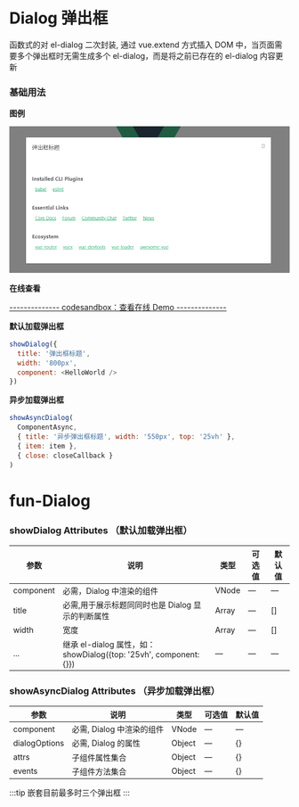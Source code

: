 # Dialog 弹出框

函数式的对 el-dialog 二次封装, 通过 vue.extend 方式插入 DOM 中，当页面需要多个弹出框时无需生成多个 el-dialog，而是将之前已存在的 el-dialog 内容更新

### 基础用法

**图例**

![avatar](https://raw.githubusercontent.com/devin-huang/devin-huang.github.io/master/img/pubilc/vue-template-markdown/fun-dialog.png)

**在线查看**

[ -------------- codesandbox：查看在线 Demo -------------- ](https://codesandbox.io/s/fun-dialog-uxlji)

**默认加载弹出框**

```js
showDialog({
  title: '弹出框标题',
  width: '800px',
  component: <HelloWorld />
})
```

**异步加载弹出框**

```js
showAsyncDialog(
  ComponentAsync,
  { title: '异步弹出框标题', width: '550px', top: '25vh' },
  { item: item },
  { close: closeCallback }
)
```

# fun-Dialog

### showDialog Attributes （默认加载弹出框）

| 参数      | 说明                                                             | 类型  | 可选值 | 默认值 |
| --------- | ---------------------------------------------------------------- | ----- | ------ | ------ |
| component | 必需，Dialog 中渲染的组件                                        | VNode | —      | —      |
| title     | 必需,用于展示标题同同时也是 Dialog 显示的判断属性                | Array | —      | []     |
| width     | 宽度                                                             | Array | —      | []     |
| ...       | 继承 el-dialog 属性，如：showDialog({top: '25vh', component:{}}) | —     | —      | —      |

### showAsyncDialog Attributes （异步加载弹出框）

| 参数          | 说明                      | 类型   | 可选值 | 默认值 |
| ------------- | ------------------------- | ------ | ------ | ------ |
| component     | 必需, Dialog 中渲染的组件 | VNode  | —      | —      |
| dialogOptions | 必需, Dialog 的属性       | Object | —      | {}     |
| attrs         | 子组件属性集合            | Object | —      | {}     |
| events        | 子组件方法集合            | Object | —      | {}     |

:::tip
嵌套目前最多时三个弹出框
:::

